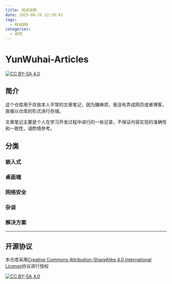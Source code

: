 ```yaml
---
title: 阅读说明
date: 2025-08-20 22:29:43
tags:
  - README
categories:
  - 说明
---
```


# YunWuhai-Articles

[![CC BY-SA 4.0][cc-by-sa-shield]][cc-by-sa]

## 简介

这个仓库用于存放本人平常的文章笔记，因为嫌麻烦，我没有弄成网页或者博客，直接以仓库的形式进行存储。

文章笔记主要是个人在学习开发过程中进行的一些记录，不保证内容实现的准确性和一致性，请酌情参考。

## 分类

### 嵌入式

### 桌面端

### 网络安全

### 杂谈

### 解决方案

---

## 开源协议

本仓库采用[Creative Commons Attribution-ShareAlike 4.0 International License][cc-by-sa]协议进行授权

[![CC BY-SA 4.0][cc-by-sa-image]][cc-by-sa]

[cc-by-sa]: http://creativecommons.org/licenses/by-sa/4.0/
[cc-by-sa-image]: https://licensebuttons.net/l/by-sa/4.0/88x31.png
[cc-by-sa-shield]: https://img.shields.io/badge/License-CC%20BY--SA%204.0-lightgrey.svg
